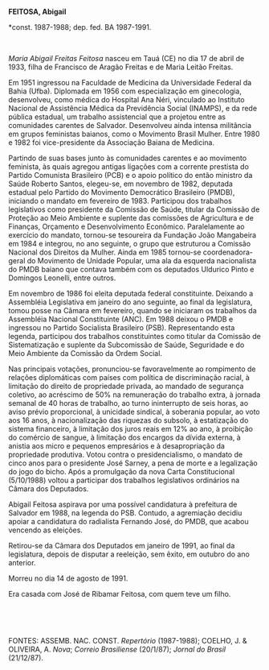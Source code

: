 **FEITOSA, Abigail**

\*const. 1987-1988; dep. fed. BA 1987-1991.

 

*Maria Abigail Freitas Feitosa* nasceu em Tauá (CE) no dia 17 de abril
de 1933, filha de Francisco de Aragão Freitas e de Maria Leitão Freitas.

Em 1951 ingressou na Faculdade de Medicina da Universidade Federal da
Bahia (Ufba). Diplomada em 1956 com especialização em ginecologia,
desenvolveu, como médica do Hospital Ana Néri, vinculado ao Instituto
Nacional de Assistência Médica da Previdência Social (INAMPS), e da rede
pública estadual, um trabalho assistencial que a projetou entre as
comunidades carentes de Salvador. Desenvolveu ainda intensa militância
em grupos feministas baianos, como o Movimento Brasil Mulher. Entre 1980
e 1982 foi vice-presidente da Associação Baiana de Medicina.

Partindo de suas bases junto às comunidades carentes e ao movimento
feminista, às quais agregou antigas ligações com a corrente prestista do
Partido Comunista Brasileiro (PCB) e o apoio político do então ministro
da Saúde Roberto Santos, elegeu-se, em novembro de 1982, deputada
estadual pelo Partido do Movimento Democrático Brasileiro (PMDB),
iniciando o mandato em fevereiro de 1983. Participou dos trabalhos
legislativos como presidente da Comissão de Saúde, titular da Comissão
de Proteção ao Meio Ambiente e suplente das comissões de Agricultura e
de Finanças, Orçamento e Desenvolvimento Econômico. Paralelamente ao
exercício do mandato, tornou-se tesoureira da Fundação João Mangabeira
em 1984 e integrou, no ano seguinte, o grupo que estruturou a Comissão
Nacional dos Direitos da Mulher. Ainda em 1985 tornou-se
coordenadora-geral do Movimento de Unidade Popular, uma ala da esquerda
nacionalista do PMDB baiano que contava também com os deputados Uldurico
Pinto e Domingos Leonelli, entre outros.

Em novembro de 1986 foi eleita deputada federal constituinte. Deixando a
Assembléia Legislativa em janeiro do ano seguinte, ao final da
legislatura, tomou posse na Câmara em fevereiro, quando se iniciaram os
trabalhos da Assembléia Nacional Constituinte (ANC). Em 1988 deixou o
PMDB e ingressou no Partido Socialista Brasileiro (PSB). Representando
esta legenda, participou dos trabalhos constituintes como titular da
Comissão de Sistematização e suplente da Subcomissão de Saúde,
Seguridade e do Meio Ambiente da Comissão da Ordem Social.

Nas principais votações, pronunciou-se favoravelmente ao rompimento de
relações diplomáticas com países com política de discriminação racial, à
limitação do direito de propriedade privada, ao mandado de segurança
coletivo, ao acréscimo de 50% na remuneração do trabalho extra, à
jornada semanal de 40 horas de trabalho, ao turno ininterrupto de seis
horas, ao aviso prévio proporcional, à unicidade sindical, à soberania
popular, ao voto aos 16 anos, à nacionalização das riquezas do subsolo,
à estatização do sistema financeiro, à limitação dos juros reais em 12%
ao ano, à proibição do comércio de sangue, à limitação dos encargos da
dívida externa, à anistia aos micro e pequenos empresários e à
desapropriação da propriedade produtiva. Votou contra o
presidencialismo, o mandato de cinco anos para o presidente José Sarney,
a pena de morte e a legalização do jogo do bicho. Após a promulgação da
nova Carta Constitucional (5/10/1988) voltou a participar dos trabalhos
legislativos ordinários na Câmara dos Deputados.

Abigail Feitosa aspirava por uma possível candidatura à prefeitura de
Salvador em 1988, na legenda do PSB. Contudo, a agremiação decidiu
apoiar a candidatura do radialista Fernando José, do PMDB, que acabou
vencendo as eleições.

Retirou-se da Câmara dos Deputados em janeiro de 1991, ao final da
legislatura, depois de disputar a reeleição, sem êxito, em outubro do
ano anterior.

Morreu no dia 14 de agosto de 1991.

Era casada com José de Ribamar Feitosa, com quem teve um filho.

 

 

FONTES: ASSEMB. NAC. CONST. *Repertório* (1987-1988); COELHO, J. &
OLIVEIRA, A. *Nova*; *Correio Brasiliense* (20/1/87); *Jornal do Brasil*
(21/12/87).

 
